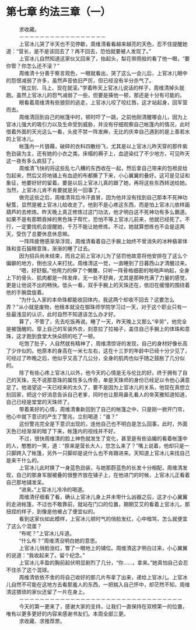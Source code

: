 <h1>第七章 约法三章（一）</h1>
<div id="content">&nbsp&nbsp&nbsp&nbsp&nbsp&nbsp&nbsp&nbsp
 求收藏。
 <br/>&nbsp&nbsp&nbsp&nbsp&nbsp&nbsp&nbsp&nbsp
 －－－－－－－－－－－－－－－－－
 <br/>&nbsp&nbsp&nbsp&nbsp&nbsp&nbsp&nbsp&nbsp
 上官冰儿哭了半天也不见停歇，周维清看看越来越亮的天色，忍不住提醒她道：“营长，是不是该回去了？再不回去，恐怕就要被人发现了。”
 <br/>&nbsp&nbsp&nbsp&nbsp&nbsp&nbsp&nbsp&nbsp
 上官冰儿自然知道这家伙又回来了，抬起头，梨花带雨般的看了他一眼，“要你管？你怎么还不滚？”
 <br/>&nbsp&nbsp&nbsp&nbsp&nbsp&nbsp&nbsp&nbsp
 周维清十分善于察言观色，一眼就看出，哭了这么一会儿后，上官冰儿眼中的怨恨减弱了许多，虽然声音依旧严厉，但已经没有半分杀气了。
 <br/>&nbsp&nbsp&nbsp&nbsp&nbsp&nbsp&nbsp&nbsp
 “我立刻、马上、现在就滚。”学着昨天上官冰儿说话的样子，周维清掉头就跑。虽然上官冰儿的怨气减弱了一些，但要是揍他一顿，那还是十分有可能的。
 <br/>&nbsp&nbsp&nbsp&nbsp&nbsp&nbsp&nbsp&nbsp
 眼看着周维清有些狼狈的逃走，上官冰儿咬了咬红唇，这才站起身，回军营而去。
 <br/>&nbsp&nbsp&nbsp&nbsp&nbsp&nbsp&nbsp&nbsp
 周维清回到自己的帐篷中时，顿时吓了一跳，之前他刚清醒哪会儿，因为上官冰儿强大的吸引力以及生命受到威胁，并没有仔细观察自己帐篷内的情况，此时借着外面的天光这么一看，头皮不禁一阵发麻，无比的庆幸自己遇到的是上善若水的上官冰儿。
 <br/>&nbsp&nbsp&nbsp&nbsp&nbsp&nbsp&nbsp&nbsp
 帐篷内一片狼藉，破碎的衣料四散纷飞，尤其是以上官冰儿昨天穿的那件紫色劲装为主，还有她的小衣之类。床榻的褥子上，血迹染红了不少地方，可见昨天这一夜有多么疯狂了。
 <br/>&nbsp&nbsp&nbsp&nbsp&nbsp&nbsp&nbsp&nbsp
 周维清飞快的将这些乱七八糟的东西收在一起，然后拿自己带来的包袱皮给包起来，然后又将地铺上有血迹的布都撕了下来，小心翼翼的叠好。这可是见证和象征，他要好好的留着。要是以后上官冰儿真的跟了她，再将这些东西转送给她。当然，上官冰儿肯不肯要就是另一回事了。
 <br/>&nbsp&nbsp&nbsp&nbsp&nbsp&nbsp&nbsp&nbsp
 做完这些之后，周维清背后冷汗直冒，因为他并没有找到自己那本不死神功秘笈，显然是被上官冰儿给收走了。他到不是心疼这东西，而是怕上官冰儿依样画葫芦的去修炼。昨天晚上真正修炼过这门功法，他才明白这不死神功有多么霸道。如果不是有那颗吞掉的黑色珠子帮忙，恐怕不等上官冰儿前来，他就已经死了。不行，一定要找机会提醒她，千万不能让她修炼。不过，她就算想练也不会是这两天，受伤了总要休息休息嘛。
 <br/>&nbsp&nbsp&nbsp&nbsp&nbsp&nbsp&nbsp&nbsp
 一阵阵疲倦感渐渐浮现，周维清看着自己手腕上始终不曾消失的冰种翡翠体珠和变石猫眼意珠，渐渐的睡了过去。
 <br/>&nbsp&nbsp&nbsp&nbsp&nbsp&nbsp&nbsp&nbsp
 因为招兵尚未结束，而且之前上官冰儿为了惩罚他故意将他安排在了这么个偏僻的地方，倒也没人来打扰。周维清这一觉，一直睡到了日暮西山才清醒过来。
 <br/>&nbsp&nbsp&nbsp&nbsp&nbsp&nbsp&nbsp&nbsp
 “嗯，好舒服。”他用力的伸了个懒腰，只听一阵骨格细密的啪啪声响起，全身上下的骨头、肌肉都是一阵发痒，无一处不舒爽，尤其是那种充满了力量的感觉，更是让他说不出的畅快。低头一看，双手手腕上的天珠还在，依旧在缓慢的围绕着他的手腕盘旋着。
 <br/>&nbsp&nbsp&nbsp&nbsp&nbsp&nbsp&nbsp&nbsp
 “为什么人家的本命珠都能收回体内，我这两个却收不回去？这要怎么弄？”从小就是废物，他根本就没在御珠师学院学习过一天，对于这个职业只有一些最浅显的认识，此时自然不知道该怎么办才好。
 <br/>&nbsp&nbsp&nbsp&nbsp&nbsp&nbsp&nbsp&nbsp
 算了，不管了，先去吃饭再说。睡了一天，昨天晚上又那么“辛劳”，他完全是被饿醒的。穿上自己的军装外衣，刻意拉了拉袖子，盖住自己手腕上的体珠和意珠，这才跑到食堂大快朵颐的吃了一顿。
 <br/>&nbsp&nbsp&nbsp&nbsp&nbsp&nbsp&nbsp&nbsp
 吃饱了肚子，人自然就有精神了，周维清惊讶的发现，自己的身材好像长高了少许似的。他原本的身高在一米七左右，这在十三岁的年龄中已经十分少见了，可经过了昨晚之后，他似乎又高了几公分，全身的肌肉也似乎随之鼓胀了几分似的。
 <br/>&nbsp&nbsp&nbsp&nbsp&nbsp&nbsp&nbsp&nbsp
 除了有些心疼上官冰儿以外，他今天的心情是无与伦比的好。终于拥有了自己的天珠，先不说那意珠的属性多么传奇，单是天珠师的身份已经足以令他心满意足了。他渴望这一天已经来的太久了，要不是因为上官冰儿的关系，他现在真想立刻回家，把这个好消息告诉自己老爹，同时也让那用鼻孔看人的帝芙雅知道知道，自己已经是堂堂的天珠师了。
 <br/>&nbsp&nbsp&nbsp&nbsp&nbsp&nbsp&nbsp&nbsp
 带着美好的心情，周维清重新回到了自己的帐篷之中，只是刚一掀开门帘，他心中就下意识的产生了警兆，立刻喝道：“谁？”
 <br/>&nbsp&nbsp&nbsp&nbsp&nbsp&nbsp&nbsp&nbsp
 这份警兆完全是下意识出现的，连他自己也不明白是怎么回事，此时，外面天色已经渐渐的暗了下来，帐篷内的视线并不好。
 <br/>&nbsp&nbsp&nbsp&nbsp&nbsp&nbsp&nbsp&nbsp
 不过，很快周维清的脸上神色就发生了变化，甚至是有些谄媚的看着帐篷中的人，憨憨的一笑，道：“原来是营长大人，您怎么来了？”嘴上说着，他却只是一只脚跨入了帐篷，另外一只脚却是说什么也不肯跟进来。天知道上官冰儿来找自己是来干什么的。
 <br/>&nbsp&nbsp&nbsp&nbsp&nbsp&nbsp&nbsp&nbsp
 上官冰儿此时换了一身蓝色劲装，与她那蔚蓝色的长发十分相配，周维清发现，自己的那身军服被叠的很整齐放在铺子上，在他进门的时候，上官冰儿正看着自己那地铺发呆。
 <br/>&nbsp&nbsp&nbsp&nbsp&nbsp&nbsp&nbsp&nbsp
 “进来。”上官冰儿冷冷的喝道。
 <br/>&nbsp&nbsp&nbsp&nbsp&nbsp&nbsp&nbsp&nbsp
 周维清仔细看了看，确认上官冰儿身上并未带什么凶器之后，这才小心翼翼的走进帐篷，不过也不敢靠前，就站在门口的位置，期期艾艾的看着上官冰儿，那扭捏的样子，到像是他被占了便宜似的。
 <br/>&nbsp&nbsp&nbsp&nbsp&nbsp&nbsp&nbsp&nbsp
 看到这家伙如此模样，上官冰儿顿时气的俏脸发红，心中暗骂，怎么就便宜了这么个混蛋？
 <br/>&nbsp&nbsp&nbsp&nbsp&nbsp&nbsp&nbsp&nbsp
 “布呢？”上官冰儿斥道。
 <br/>&nbsp&nbsp&nbsp&nbsp&nbsp&nbsp&nbsp&nbsp
 “什么布？”周维清没明白她的意思。
 <br/>&nbsp&nbsp&nbsp&nbsp&nbsp&nbsp&nbsp&nbsp
 上官冰儿俏脸涨红，瞥了一眼地上的铺位。周维清这才明白过来，小心翼翼的说道：“我收起来了。留个纪念。”
 <br/>&nbsp&nbsp&nbsp&nbsp&nbsp&nbsp&nbsp&nbsp
 上官冰儿丰盈的胸前起伏明显剧烈了几分，“你……，拿来。”她真怕自己会忍不住杀了这个混球。
 <br/>&nbsp&nbsp&nbsp&nbsp&nbsp&nbsp&nbsp&nbsp
 周维清依依不舍的将自己收好的那几片布拿了出来，递给上官冰儿。上官冰儿自然不可能在这地方去看那羞人的东西，一把揣入自己怀中，却茫然不知，周维清这猥琐的家伙还留了一片在身上。
 <br/>&nbsp&nbsp&nbsp&nbsp&nbsp&nbsp&nbsp&nbsp
 －－－－－－－－－－－－－－－－－－－－－－－－－－－－－－－－
 <br/>&nbsp&nbsp&nbsp&nbsp&nbsp&nbsp&nbsp&nbsp
 今天的第一更来了，感谢大家的支持，让我们一直保持在双榜第一的位置，唯有以更多更好的内容来感谢书友们。本周全部三更。
 <br/>&nbsp&nbsp&nbsp&nbsp&nbsp&nbsp&nbsp&nbsp
 求收藏、求推荐票。
 <br/>&nbsp&nbsp&nbsp&nbsp&nbsp&nbsp&nbsp&nbsp
</div>
